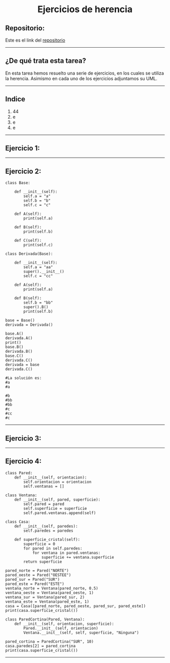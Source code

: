 <h1 align="center">	Ejercicios de herencia</h1>

<h2>Repositorio:</h2>

Este es el link del [repositorio](https://github.com/albabernal03/ejercicios_de_herencia)

***
<h2>¿De qué trata esta tarea?</h2>

En esta tarea hemos resuelto una serie de ejercicios, en los cuales se utiliza la herencia. Asimismo en cada uno de los ejercicios adjuntamos su UML.

***
## Indice

1. 44
2. e
3. e
4. e

***

## Ejercicio 1:


***


## Ejercicio 2:

```
class Base: 
 
    def __init__(self): 
        self.a = "a" 
        self.b = "b" 
        self.c = "c" 
 
    def A(self): 
        print(self.a) 
 
    def B(self): 
        print(self.b) 
 
    def C(self): 
        print(self.c) 
 
class Derivada(Base): 
 
    def __init__(self): 
        self.a = "aa" 
        super().__init__() 
        self.c = "cc" 
 
    def A(self): 
        print(self.a) 
 
    def B(self): 
        self.b = "bb" 
        super().B() 
        print(self.b) 
 
base = Base() 
derivada = Derivada() 
 
base.A() 
derivada.A() 
print() 
base.B() 
derivada.B() 
base.C() 
derivada.C() 
derivada = base 
derivada.C()

#La solución es:
#a
#a

#b
#bb
#bb
#c
#cc
#c
```

***


## Ejercicio 3:


***


## Ejercicio 4:

```
class Pared:
    def __init__(self, orientacion):
        self.orientacion = orientacion
        self.ventanas = []

class Ventana:
    def __init__(self, pared, superficie):
        self.pared = pared
        self.superficie = superficie
        self.pared.ventanas.append(self)

class Casa:
    def __init__(self, paredes):
        self.paredes = paredes

    def superficie_cristal(self):
        superficie = 0
        for pared in self.paredes:
            for ventana in pared.ventanas:
                superficie += ventana.superficie
        return superficie

pared_norte = Pared("NORTE")
pared_oeste = Pared("OESTEE")
pared_sur = Pared("SUR")
pared_este = Pared("ESTE")
ventana_norte = Ventana(pared_norte, 0.5)
ventana_oeste = Ventana(pared_oeste, 1)
ventana_sur = Ventana(pared_sur, 2)
ventana_este = Ventana(pared_este, 1)
casa = Casa([pared_norte, pared_oeste, pared_sur, pared_este])
print(casa.superficie_cristal())

class ParedCortina(Pared, Ventana):
    def __init__(self, orientacion, superficie):
        Pared.__init__(self, orientacion)
        Ventana.__init__(self, self, superficie, "Ninguna")

pared_cortina = ParedCortina("SUR", 10)
casa.paredes[2] = pared_cortina
print(casa.superficie_cristal())

```

***
